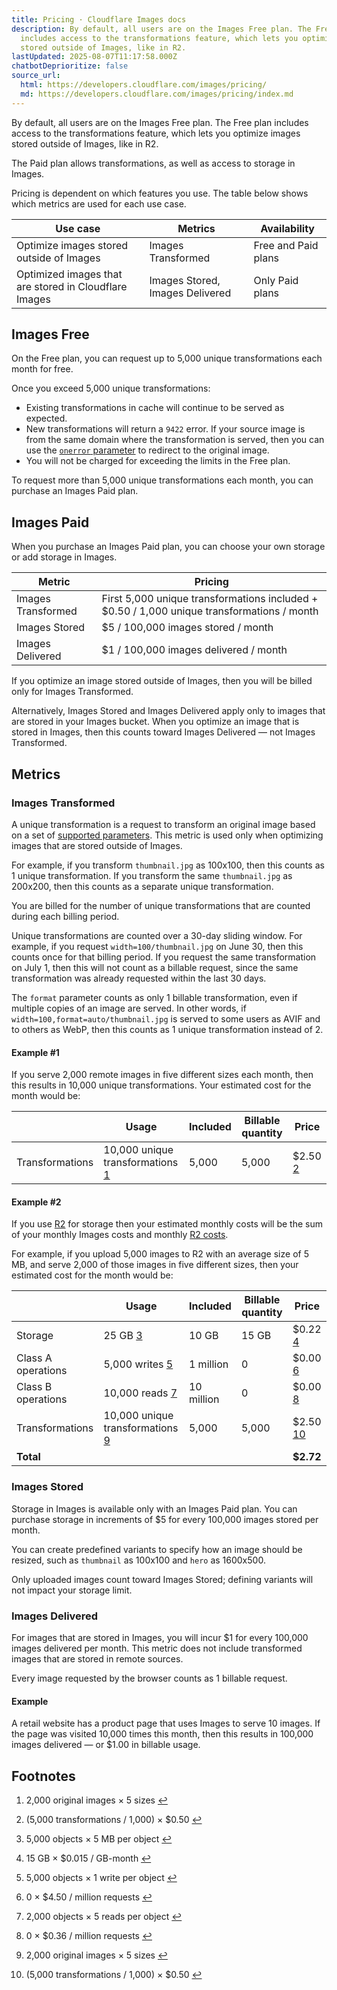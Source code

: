 ```yaml
---
title: Pricing · Cloudflare Images docs
description: By default, all users are on the Images Free plan. The Free plan
  includes access to the transformations feature, which lets you optimize images
  stored outside of Images, like in R2.
lastUpdated: 2025-08-07T11:17:58.000Z
chatbotDeprioritize: false
source_url:
  html: https://developers.cloudflare.com/images/pricing/
  md: https://developers.cloudflare.com/images/pricing/index.md
---
```


By default, all users are on the Images Free plan. The Free plan includes access to the transformations feature, which lets you optimize images stored outside of Images, like in R2.

The Paid plan allows transformations, as well as access to storage in Images.

Pricing is dependent on which features you use. The table below shows which metrics are used for each use case.

| Use case | Metrics | Availability |
| - | - | - |
| Optimize images stored outside of Images | Images Transformed | Free and Paid plans |
| Optimized images that are stored in Cloudflare Images | Images Stored, Images Delivered | Only Paid plans |

## Images Free

On the Free plan, you can request up to 5,000 unique transformations each month for free.

Once you exceed 5,000 unique transformations:

* Existing transformations in cache will continue to be served as expected.
* New transformations will return a `9422` error. If your source image is from the same domain where the transformation is served, then you can use the [`onerror` parameter](https://developers.cloudflare.com/images/transform-images/transform-via-url/#onerror) to redirect to the original image.
* You will not be charged for exceeding the limits in the Free plan.

To request more than 5,000 unique transformations each month, you can purchase an Images Paid plan.

## Images Paid

When you purchase an Images Paid plan, you can choose your own storage or add storage in Images.

| Metric | Pricing |
| - | - |
| Images Transformed | First 5,000 unique transformations included + $0.50 / 1,000 unique transformations / month |
| Images Stored | $5 / 100,000 images stored / month |
| Images Delivered | $1 / 100,000 images delivered / month |

If you optimize an image stored outside of Images, then you will be billed only for Images Transformed.

Alternatively, Images Stored and Images Delivered apply only to images that are stored in your Images bucket. When you optimize an image that is stored in Images, then this counts toward Images Delivered — not Images Transformed.

## Metrics

### Images Transformed

A unique transformation is a request to transform an original image based on a set of [supported parameters](https://developers.cloudflare.com/images/transform-images/transform-via-url/#options). This metric is used only when optimizing images that are stored outside of Images.

For example, if you transform `thumbnail.jpg` as 100x100, then this counts as 1 unique transformation. If you transform the same `thumbnail.jpg` as 200x200, then this counts as a separate unique transformation.

You are billed for the number of unique transformations that are counted during each billing period.

Unique transformations are counted over a 30-day sliding window. For example, if you request `width=100/thumbnail.jpg` on June 30, then this counts once for that billing period. If you request the same transformation on July 1, then this will not count as a billable request, since the same transformation was already requested within the last 30 days.

The `format` parameter counts as only 1 billable transformation, even if multiple copies of an image are served. In other words, if `width=100,format=auto/thumbnail.jpg` is served to some users as AVIF and to others as WebP, then this counts as 1 unique transformation instead of 2.

#### Example #1

If you serve 2,000 remote images in five different sizes each month, then this results in 10,000 unique transformations. Your estimated cost for the month would be:

| | Usage | Included | Billable quantity | Price |
| - | - | - | - | - |
| Transformations | 10,000 unique transformations [1](#user-content-fn-5) | 5,000 | 5,000 | $2.50 [2](#user-content-fn-6) |

#### Example #2

If you use [R2](https://developers.cloudflare.com/r2/) for storage then your estimated monthly costs will be the sum of your monthly Images costs and monthly [R2 costs](https://developers.cloudflare.com/r2/pricing/#storage-usage).

For example, if you upload 5,000 images to R2 with an average size of 5 MB, and serve 2,000 of those images in five different sizes, then your estimated cost for the month would be:

| | Usage | Included | Billable quantity | Price |
| - | - | - | - | - |
| Storage | 25 GB [3](#user-content-fn-1) | 10 GB | 15 GB | $0.22 [4](#user-content-fn-7) |
| Class A operations | 5,000 writes [5](#user-content-fn-2) | 1 million | 0 | $0.00 [6](#user-content-fn-8) |
| Class B operations | 10,000 reads [7](#user-content-fn-3) | 10 million | 0 | $0.00 [8](#user-content-fn-9) |
| Transformations | 10,000 unique transformations [9](#user-content-fn-4) | 5,000 | 5,000 | $2.50 [10](#user-content-fn-10) |
| **Total** | | | | **$2.72** |

### Images Stored

Storage in Images is available only with an Images Paid plan. You can purchase storage in increments of $5 for every 100,000 images stored per month.

You can create predefined variants to specify how an image should be resized, such as `thumbnail` as 100x100 and `hero` as 1600x500.

Only uploaded images count toward Images Stored; defining variants will not impact your storage limit.

### Images Delivered

For images that are stored in Images, you will incur $1 for every 100,000 images delivered per month. This metric does not include transformed images that are stored in remote sources.

Every image requested by the browser counts as 1 billable request.

#### Example

A retail website has a product page that uses Images to serve 10 images. If the page was visited 10,000 times this month, then this results in 100,000 images delivered — or $1.00 in billable usage.

## Footnotes

1. 2,000 original images × 5 sizes [↩](#user-content-fnref-5)

2. (5,000 transformations / 1,000) × $0.50 [↩](#user-content-fnref-6)

3. 5,000 objects × 5 MB per object [↩](#user-content-fnref-1)

4. 15 GB × $0.015 / GB-month [↩](#user-content-fnref-7)

5. 5,000 objects × 1 write per object [↩](#user-content-fnref-2)

6. 0 × $4.50 / million requests [↩](#user-content-fnref-8)

7. 2,000 objects × 5 reads per object [↩](#user-content-fnref-3)

8. 0 × $0.36 / million requests [↩](#user-content-fnref-9)

9. 2,000 original images × 5 sizes [↩](#user-content-fnref-4)

10. (5,000 transformations / 1,000) × $0.50 [↩](#user-content-fnref-10)
